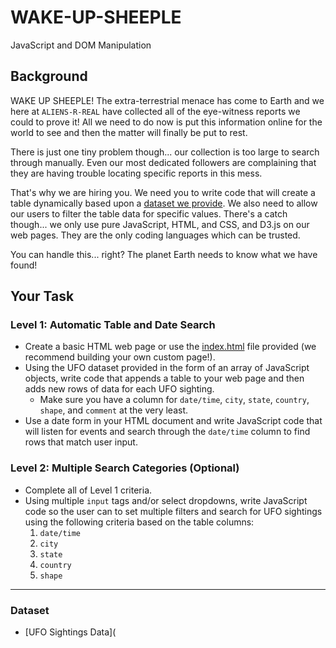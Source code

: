 # WAKE-UP-SHEEPLE

JavaScript and DOM Manipulation

## Background

WAKE UP SHEEPLE! The extra-terrestrial menace has come to Earth and we here at `ALIENS-R-REAL` have collected all of the eye-witness reports we could to prove it! All we need to do now is put this information online for the world to see and then the matter will finally be put to rest.

There is just one tiny problem though... our collection is too large to search through manually. Even our most dedicated followers are complaining that they are having trouble locating specific reports in this mess.

That's why we are hiring you. We need you to write code that will create a table dynamically based upon a [dataset we provide](StarterCode/static/js/data.js). We also need to allow our users to filter the table data for specific values. There's a catch though... we only use pure JavaScript, HTML, and CSS, and D3.js on our web pages. They are the only coding languages which can be trusted.

You can handle this... right? The planet Earth needs to know what we have found!

## Your Task

### Level 1: Automatic Table and Date Search

- Create a basic HTML web page or use the [index.html](StarterCode/index.html) file provided (we recommend building your own custom page!).
- Using the UFO dataset provided in the form of an array of JavaScript objects, write code that appends a table to your web page and then adds new rows of data for each UFO sighting.
  - Make sure you have a column for `date/time`, `city`, `state`, `country`, `shape`, and `comment` at the very least.
- Use a date form in your HTML document and write JavaScript code that will listen for events and search through the `date/time` column to find rows that match user input.

### Level 2: Multiple Search Categories (Optional)

- Complete all of Level 1 criteria.
- Using multiple `input` tags and/or select dropdowns, write JavaScript code so the user can to set multiple filters and search for UFO sightings using the following criteria based on the table columns:
  1. `date/time`
  2. `city`
  3. `state`
  4. `country`
  5. `shape`

------

### Dataset

- [UFO Sightings Data](
